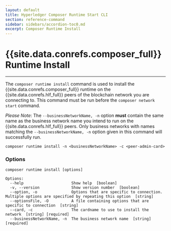 ```yaml
---
layout: default
title: Hyperledger Composer Runtime Start CLI
section: reference-command
sidebar: sidebars/accordion-toc0.md
excerpt: Composer Runtime Install
---
```


# {{site.data.conrefs.composer_full}} Runtime Install

---

The `composer runtime install` command is used to install the {{site.data.conrefs.composer_full}} runtime on the {{site.data.conrefs.hlf_full}} peers of the blockchain network you are connecting to. This command must be run before the `composer network start` command.

_Please Note_: The `--businessNetworkName, -n` option **must** contain the same name as the business network name you intend to run on the {{site.data.conrefs.hlf_full}} peers. Only business networks with names matching the `--businessNetworkName, -n` option given in this command will successfully run.

```
composer runtime install -n <businessNetworkName> -c <peer-admin-card>
```

### Options
```
composer runtime install [options]

Options:
  --help                     Show help  [boolean]
  -v, --version              Show version number  [boolean]
  --option, -o               Options that are specific to connection. Multiple options are specified by repeating this option  [string]
  --optionsFile, -O          A file containing options that are specific to connection  [string]
  --card, -c                 The cardname to use to install the network  [string] [required]
  --businessNetworkName, -n  The business network name  [string] [required]
```
